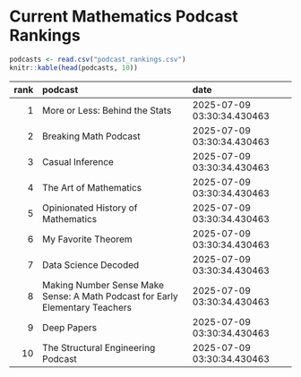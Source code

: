 # Current Mathematics Podcast Rankings


``` r
podcasts <- read.csv("podcast_rankings.csv")
knitr::kable(head(podcasts, 10))
```

| rank | podcast | date |
|---:|:---|:---|
| 1 | More or Less: Behind the Stats | 2025-07-09 03:30:34.430463 |
| 2 | Breaking Math Podcast | 2025-07-09 03:30:34.430463 |
| 3 | Casual Inference | 2025-07-09 03:30:34.430463 |
| 4 | The Art of Mathematics | 2025-07-09 03:30:34.430463 |
| 5 | Opinionated History of Mathematics | 2025-07-09 03:30:34.430463 |
| 6 | My Favorite Theorem | 2025-07-09 03:30:34.430463 |
| 7 | Data Science Decoded | 2025-07-09 03:30:34.430463 |
| 8 | Making Number Sense Make Sense: A Math Podcast for Early Elementary Teachers | 2025-07-09 03:30:34.430463 |
| 9 | Deep Papers | 2025-07-09 03:30:34.430463 |
| 10 | The Structural Engineering Podcast | 2025-07-09 03:30:34.430463 |
